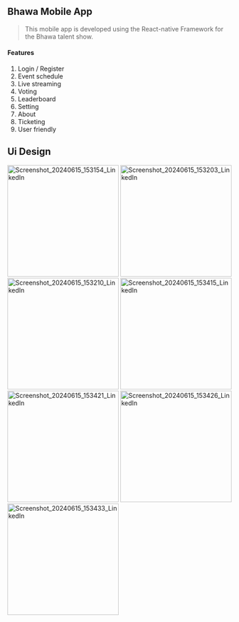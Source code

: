 ## Bhawa Mobile App
> This mobile app is developed using the React-native Framework for the Bhawa talent show.

#### Features
1) Login / Register
2) Event schedule
3) Live streaming
4) Voting
5) Leaderboard
6) Setting
7) About
8) Ticketing
9) User friendly

## Ui Design

<img src="https://github.com/Pasindu-Jayasundara/Bhawa-App/assets/158612501/ebb7c4af-c548-4b07-8194-6368d65c82e5" alt="Screenshot_20240615_153154_LinkedIn" width="250" />
<img src="https://github.com/Pasindu-Jayasundara/Bhawa-App/assets/158612501/548bd7a1-c67e-45d0-8aad-9ac548474869" alt="Screenshot_20240615_153203_LinkedIn" width="250" />
<img src="https://github.com/Pasindu-Jayasundara/Bhawa-App/assets/158612501/ba6089d7-625c-41b5-ae7f-3035ec20d104" alt="Screenshot_20240615_153210_LinkedIn" width="250" />
<img src="https://github.com/Pasindu-Jayasundara/Bhawa-App/assets/158612501/39b15396-2507-4dda-b077-321416126c05" alt="Screenshot_20240615_153415_LinkedIn" width="250" />
<img src="https://github.com/Pasindu-Jayasundara/Bhawa-App/assets/158612501/8422e19b-8b73-42e5-a3f7-4a1bc925c291" alt="Screenshot_20240615_153421_LinkedIn" width="250" />
<img src="https://github.com/Pasindu-Jayasundara/Bhawa-App/assets/158612501/4c38bc52-ac44-41b3-8980-eb8626eca111" alt="Screenshot_20240615_153426_LinkedIn" width="250" />
<img src="https://github.com/Pasindu-Jayasundara/Bhawa-App/assets/158612501/f9233a83-5d4b-4c6c-8eef-3a9bee27a4a8" alt="Screenshot_20240615_153433_LinkedIn" width="250" />

